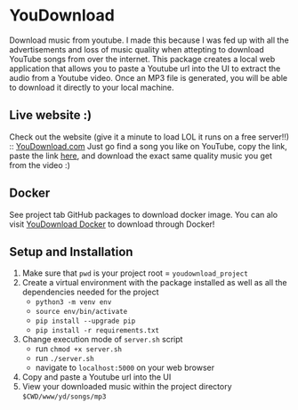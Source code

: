 # YouDownload

Download music from youtube. I made this because I was fed up with all the advertisements and loss of music quality when attepting to download YouTube songs from over the internet. This package creates a local web application that allows you to paste a Youtube url into the UI to extract the audio from a Youtube video. Once an MP3 file is generated, you will be able to download it directly to your local machine.

## Live website :)
Check out the website (give it a minute to load LOL it runs on a free server!!) :: [YouDownload.com](https://playlist-projectv0.herokuapp.com)
Just go find a song you like on YouTube, copy the link, paste the link [here](https://playlist-projectv0.herokuapp.com), and download the exact same quality music you get from the video :)

## Docker
See project tab GitHub packages to download docker image. You can alo visit [YouDownload Docker](https://hub.docker.com/r/zachspar/youdownload) to download through Docker!

## Setup and Installation
1. Make sure that `pwd` is your project root = `youdownload_project`
2. Create a virtual environment with the package installed as well as all the dependencies needed for the project
   - `python3 -m venv env`
   - `source env/bin/activate`
   - `pip install --upgrade pip`
   - `pip install -r requirements.txt`
3. Change execution mode of `server.sh` script
    - run `chmod +x server.sh`
    - run `./server.sh`
    - navigate to `localhost:5000` on your web browser
4. Copy and paste a Youtube url into the UI
5. View your downloaded music within the project directory `$CWD/www/yd/songs/mp3`
